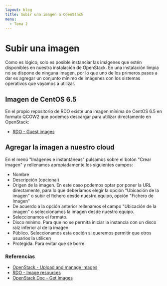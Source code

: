 ```yaml
---
layout: blog
title: Subir una imagen a OpenStack
menu:
  - Tema 2
---
```

# Subir una imagen

Como es lógico, solo es posible instanciar las imágenes que estén disponibles en
nuestra instalación de OpenStack. En una instalación limpia no se dispone de
ninguna imagen, por lo que uno de los primeros pasos a dar es agregar un
conjunto mínimo de imágenes con los sistemas operativos que vayamos a utilizar.

## Imagen de CentOS 6.5

En el propio repositorio de RDO existe una imagen mínima de CentOS 6.5 en
formato QCOW2 que podemos descargar para utilizar directamente en OpenStack:

* [RDO - Guest
  images](http://repos.fedorapeople.org/repos/openstack/guest-images/)

## Agregar la imagen a nuestro cloud

En el menú "Imágenes e instantáneas" pulsamos sobre el botón "Crear imagen" y
rellenamos apropiadamente los siguientes campos:

* Nombre
* Descripción (opcional)
* Origen de la imagen. En este caso podemos optar por poner la URL directamente,
  para lo que deberíamos elegir la opción "Ubicación de la imagen" o subir el
  fichero desde nuestro equipo, opción "Fichero de Imagen"
* De acuerdo a la opción anterior rellenamos el campo "Ubicación de la imagen" o
  seleccionamos la imagen desde nuestro equipo.
* Seleccionamos el formato.
* Disco mínimo. Para que no se permita iniciar la instancia con un disco raíz
  inferior al de la imagen
* Público. Seleccionamos esta opción si queremos permitir que otros usuarios la
  utilicen
* Protegida. Para evitar que se borre.

### Referencias

* [OpenStack -  Upload and manage images](http://docs.openstack.org/user-guide/content/dashboard_manage_images.html)
* [RDO - Image resources](http://openstack.redhat.com/Image_resources)
* [OpenStack Doc - Get Images](http://docs.openstack.org/image-guide/content/ch_obtaining_images.html)

